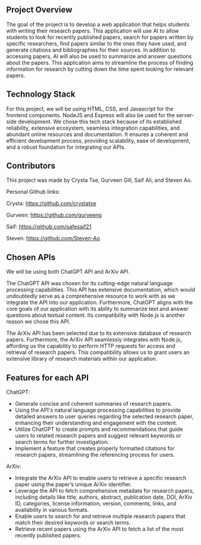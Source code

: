 ## Project Overview
The goal of the project is to develop a web application that helps students with writing their research papers. This application will use AI to allow students to look for recently published papers, search for papers written by specific researchers, find papers similar to the ones they have used, and generate citations and bibliographies for their sources. In addition to accessing papers, AI will also be used to summarize and answer questions about the papers. This application aims to streamline the process of finding information for research by cutting down the time spent looking for relevant papers.  

## Technology Stack
For this project, we will be using HTML, CSS, and Javascript for the frontend components. NodeJS and Express will also be used for the server-side development. We chose this tech stack because of its established reliability, extensive ecosystem, seamless integration capabilities, and abundant online resources and documentation. It ensures a coherent and efficient development process, providing scalability, ease of development, and a robust foundation for integrating our APIs. 

## Contributors
This project was made by Crysta Tse, Gurveen Gill, Saif Ali, and Steven Ao.

Personal Github links:

Crysta: https://github.com/crystatse

Gurveen: https://github.com/gurveeng

Saif: https://github.com/safesaif21

Steven: https://github.com/Steven-Ao

## Chosen APIs
We will be using both ChatGPT API and ArXiv API.

The ChatGPT API was chosen for its cutting-edge natural language processing capabilities. This API has extensive documentation, which would undoubtedly serve as a comprehensive resource to work with as we integrate the API into our application. Furthermore, ChatGPT aligns with the core goals of our application with its ability to summarize text and answer questions about textual content. Its compatibility with Node.js is another reason we chose this API. 

The ArXiv API has been selected due to its extensive database of research papers. Furthermore, the ArXiv API seamlessly integrates with Node.js, affording us the capability to perform HTTP requests for access and retrieval of research papers. This compatibility allows us to grant users an extensive library of research materials within our application. 

## Features for each API
ChatGPT: 
- Generate concise and coherent summaries of research papers. 
- Using the API's natural language processing capabilities to provide detailed answers to user queries regarding the selected research paper, enhancing their understanding and engagement with the content. 
- Utilize ChatGPT to create prompts and recommendations that guide users to related research papers and suggest relevant keywords or search terms for further investigation. 
- Implement a feature that creates properly formatted citations for research papers, streamlining the referencing process for users. 

ArXiv: 
- Integrate the ArXiv API to enable users to retrieve a specific research paper using the paper’s unique ArXiv identifier. 
- Leverage the API to fetch comprehensive metadata for research papers, including details like title, authors, abstract, publication date, DOI, ArXiv ID, categories, license information, version, comments, links, and availability in various formats. 
- Enable users to search for and retrieve multiple research papers that match their desired keywords or search terms. 
- Retrieve recent papers using the ArXiv API to fetch a list of the most recently published papers. 
